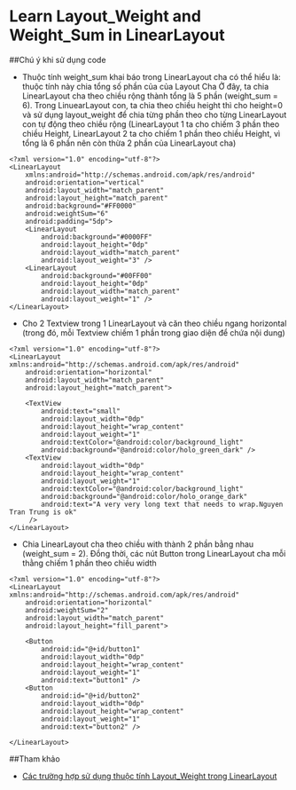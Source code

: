 # Learn Layout_Weight and Weight_Sum in LinearLayout

##Chú ý khi sử dụng code
+ Thuộc tính weight_sum khai báo trong LinearLayout cha có thể hiểu là: thuộc tính này chia tổng số phần của của Layout Cha
Ở đây, ta chia LinearLayout cha theo chiều rộng thành tổng là 5 phần (weight_sum = 6). Trong LinuearLayout con, ta chia theo chiều height thì cho height=0 và sử dụng layout_weight để chia từng phần theo cho từng LinearLayout con tự động theo chiều rộng (LinearLayout 1 ta cho chiếm 3 phần theo chiều Height, LinearLayout 2 ta cho chiếm 1 phần theo chiều Height, vì tổng là 6 phần nên còn thừa 2 phần của LinearLayout cha)
```
<?xml version="1.0" encoding="utf-8"?>
<LinearLayout
    xmlns:android="http://schemas.android.com/apk/res/android"
    android:orientation="vertical"
    android:layout_width="match_parent"
    android:layout_height="match_parent"
    android:background="#FF0000"
    android:weightSum="6"
    android:padding="5dp">
    <LinearLayout
        android:background="#0000FF"
        android:layout_height="0dp"
        android:layout_width="match_parent"
        android:layout_weight="3" />
    <LinearLayout
        android:background="#00FF00"
        android:layout_height="0dp"
        android:layout_width="match_parent"
        android:layout_weight="1" />
</LinearLayout>
```

+ Cho 2 Textview trong 1 LinearLayout và căn theo chiều ngang horizontal (trong đó, mỗi Textview chiếm 1 phần trong giao diện để chứa nội dung)
```
<?xml version="1.0" encoding="utf-8"?>
<LinearLayout xmlns:android="http://schemas.android.com/apk/res/android"
    android:orientation="horizontal"
    android:layout_width="match_parent"
    android:layout_height="match_parent">

    <TextView
        android:text="small"
        android:layout_width="0dp"
        android:layout_height="wrap_content"
        android:layout_weight="1"
        android:textColor="@android:color/background_light"
        android:background="@android:color/holo_green_dark" />
    <TextView
        android:layout_width="0dp"
        android:layout_height="wrap_content"
        android:layout_weight="1"
        android:textColor="@android:color/background_light"
        android:background="@android:color/holo_orange_dark"
        android:text="A very very long text that needs to wrap.Nguyen Tran Trung is ok"
     />
</LinearLayout>
```

+ Chia LinearLayout cha theo chiều with thành 2 phần bằng nhau (weight_sum = 2). Đồng thời, các nút Button trong LinearLayout cha mỗi thằng chiếm 1 phần theo chiều width
```
<?xml version="1.0" encoding="utf-8"?>
<LinearLayout xmlns:android="http://schemas.android.com/apk/res/android"
    android:orientation="horizontal"
    android:weightSum="2"
    android:layout_width="match_parent"
    android:layout_height="fill_parent">

    <Button
        android:id="@+id/button1"
        android:layout_width="0dp"
        android:layout_height="wrap_content"
        android:layout_weight="1"
        android:text="button1" />
    <Button
        android:id="@+id/button2"
        android:layout_width="0dp"
        android:layout_height="wrap_content"
        android:layout_weight="1"
        android:text="button2" />

</LinearLayout>
```

##Tham khảo
+ [Các trường hợp sử dụng thuộc tính Layout_Weight trong LinearLayout](http://dulieu.tailieuhoctap.vn/books/cong-nghe-thong-tin/lap-trinh-di-dong/file_goc_778780.pdf)
